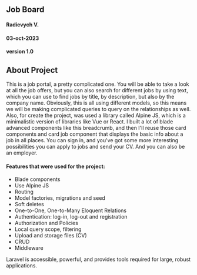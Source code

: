 ## Job Board

#### Radievych V.
#### 03-oct-2023
#### version 1.0



## About Project

This is a job portal, a pretty complicated one. You will be able to take a look at all the job offers, but you can also search for different jobs by using text, which you can use to find jobs by title, by description, but also by the company name. Obviously, this is all using different models, so this means we will be making complicated queries to query on the relationships as well.
Also, for create the project, was used a library called Alpine JS, which is a minimalistic version of libraries like Vue or React.
I built a lot of blade advanced components like this breadcrumb, and then I'll reuse those card components and card job component that displays the basic info about a job in all places.
You can sign in, and you've got some more interesting possibilities you can apply to jobs and send your CV.
And you can also be an employer.

#### Features that were used for the project:

- Blade components
- Use Alpine JS
- Routing
- Model factories, migrations and seed
- Soft deletes
- One-to-One, One-to-Many Eloquent Relations
- Authentication: log-in, log-out and registration
- Authorization and Policies
- Local query scope, filtering
- Upload and storage files (CV) 
- CRUD
- Middleware

Laravel is accessible, powerful, and provides tools required for large, robust applications.

